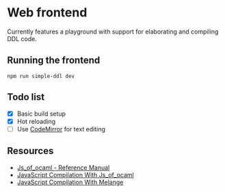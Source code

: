 # Web frontend

Currently features a playground with support for elaborating and compiling DDL code.

## Running the frontend

```text
npm run simple-ddl dev
```

## Todo list

- [x] Basic build setup
- [x] Hot reloading
- [ ] Use [CodeMirror](https://codemirror.net/) for text editing

## Resources

- [Js_of_ocaml - Reference Manual](https://ocsigen.org/js_of_ocaml/latest/manual/overview)
- [JavaScript Compilation With Js_of_ocaml](https://dune.readthedocs.io/en/stable/jsoo.html)
- [JavaScript Compilation With Melange](https://dune.readthedocs.io/en/stable/melange.html)
